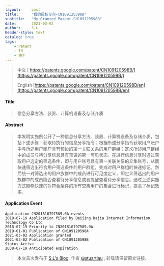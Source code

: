 ```yaml
---
layout:     post
title:      "我的授权专利-CN109120598B"
subtitle:   "My Granted Patent-CN109120598B"
date:       2021-03-02
author:     S.L
header-style: text
catalog: true
tags:
    - Patent
    - IM
    - 快手
---
```

> 中文 [ https://patents.google.com/patent/CN109120598B/](https://patents.google.com/patent/CN109120598B/)
>
> English [https://patents.google.com/patent/CN109120598B/en](https://patents.google.com/patent/CN109120598B/en)

#### Title
> 信息分享方法、装置、计算机设备及存储介质

#### Abstract
> 本发明实施例公开了一种信息分享方法、装置、计算机设备及存储介质，包括下述步骤：获取待执行的信息分享指令；根据所述分享指令获取用户账户中与所述用户账户具有预设的第一关联关系的用户群组；定义所述用户群组中的成员与待分享信息具有预设的第一可见状态。在进行信息分享时通过获取用户选定的筛选条件，即与用户账号具有第一关联关系的交集账号，从而快速筛选出符合用户筛选条件的用户群组，完成对用户群组的快速标记。然后统一对筛选出的用户族群中的成员进行可见度定义，即定义筛选出的用户族群中的成员能否查看待分享信息或者提醒查看待分享信息。通过上述实施方式能够快速的对符合条件的所有交集用户的集合进行标记，提高了标记效率。

#### Application Event
```
Application CN201810797589.0A events 
2018-07-19 Application filed by Beijing Dajia Internet Information Technology Co Ltd
2018-07-19 Priority to CN201810797589.0A
2019-01-01 Publication of CN109120598A
2021-03-02 Application granted
2021-03-02 Publication of CN109120598B
Status Active
2038-07-19 Anticipated expiration
```
> 本文首次发布于 [S.L's Blog](http://elsef.com), 作者 [@stuartlau](http://github.com/stuartlau) ,
转载请保留原文链接.
